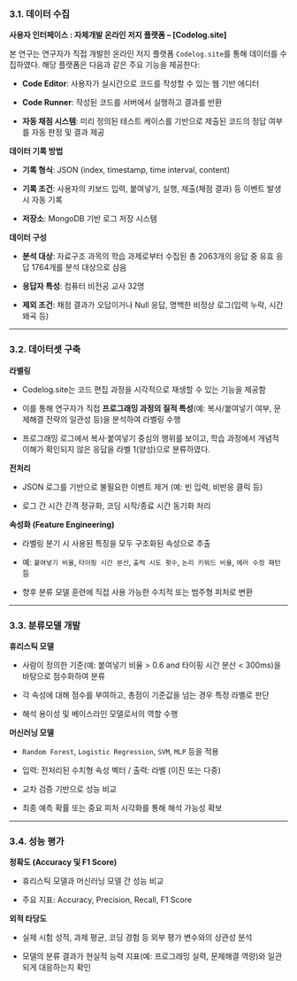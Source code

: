 ### **3.1. 데이터 수집**

**사용자 인터페이스 : 자체개발 온라인 저지 플랫폼 – [Codelog.site]**

본 연구는 연구자가 직접 개발한 온라인 저지 플랫폼 `Codelog.site`를 통해 데이터를 수집하였다. 해당 플랫폼은 다음과 같은 주요 기능을 제공한다:

- **Code Editor**: 사용자가 실시간으로 코드를 작성할 수 있는 웹 기반 에디터
    
- **Code Runner**: 작성된 코드를 서버에서 실행하고 결과를 반환
    
- **자동 채점 시스템**: 미리 정의된 테스트 케이스를 기반으로 제출된 코드의 정답 여부를 자동 판정 및 결과 제공
    

**데이터 기록 방법**

- **기록 형식**: JSON (index, timestamp, time interval, content)
    
- **기록 조건**: 사용자의 키보드 입력, 붙여넣기, 실행, 제출(채점 결과) 등 이벤트 발생 시 자동 기록
    
- **저장소**: MongoDB 기반 로그 저장 시스템
    

**데이터 구성**

- **분석 대상**: 자료구조 과목의 학습 과제로부터 수집된 총 2063개의 응답 중 유효 응답 1764개를 분석 대상으로 삼음
    
- **응답자 특성**: 컴퓨터 비전공 교사 32명
    
- **제외 조건**: 채점 결과가 오답이거나 Null 응답, 명백한 비정상 로그(입력 누락, 시간 왜곡 등)
    

---

### **3.2. 데이터셋 구축**

**라벨링**

- Codelog.site는 코드 편집 과정을 시각적으로 재생할 수 있는 기능을 제공함
    
- 이를 통해 연구자가 직접 **프로그래밍 과정의 질적 특성**(예: 복사/붙여넣기 여부, 문제해결 전략의 일관성 등)을 분석하여 라벨링 수행

- 프로그래밍 로그에서 복사·붙여넣기 중심의 행위를 보이고, 학습 과정에서 개념적 이해가 확인되지 않은 응답을 라벨 1(양성)으로 분류하였다.
    
    
**전처리**

- JSON 로그를 기반으로 불필요한 이벤트 제거 (예: 빈 입력, 비반응 클릭 등)
    
- 로그 간 시간 간격 정규화, 코딩 시작/종료 시간 동기화 처리
    

**속성화 (Feature Engineering)**

- 라벨링 분기 시 사용된 특징을 모두 구조화된 속성으로 추출
    
- 예: `붙여넣기 비율`, `타이핑 시간 분산`, `출력 시도 횟수`, `논리 키워드 비율`, `에러 수정 패턴` 등
    
- 향후 분류 모델 훈련에 직접 사용 가능한 수치적 또는 범주형 피처로 변환
    

---

### **3.3. 분류모델 개발**

**휴리스틱 모델**

- 사람이 정의한 기준(예: 붙여넣기 비율 > 0.6 and 타이핑 시간 분산 < 300ms)을 바탕으로 점수화하여 분류
    
- 각 속성에 대해 점수를 부여하고, 총점이 기준값을 넘는 경우 특정 라벨로 판단
    
- 해석 용이성 및 베이스라인 모델로서의 역할 수행
    

**머신러닝 모델**

- `Random Forest`, `Logistic Regression`, `SVM`, `MLP` 등을 적용
    
- 입력: 전처리된 수치형 속성 벡터 / 출력: 라벨 (이진 또는 다중)
    
- 교차 검증 기반으로 성능 비교
    
- 최종 예측 확률 또는 중요 피처 시각화를 통해 해석 가능성 확보
    

---

### **3.4. 성능 평가**

**정확도 (Accuracy 및 F1 Score)**

- 휴리스틱 모델과 머신러닝 모델 간 성능 비교
    
- 주요 지표: Accuracy, Precision, Recall, F1 Score
    

**외적 타당도**

- 실제 시험 성적, 과제 평균, 코딩 경험 등 외부 평가 변수와의 상관성 분석
    
- 모델의 분류 결과가 현실적 능력 지표(예: 프로그래밍 실력, 문제해결 역량)와 일관되게 대응하는지 확인